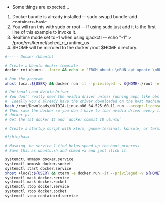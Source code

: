 

- Some things are expected...
 1. Docker bundle is already installed -- sudo swupd bundle-add containers-basic
 2. You will run this with sudo or root -- If using sudo just add it to the first line of this example to invoke it.
 3. Realtime mode set to -1 when using qjackctl   -- echo "-1" > /proc/sys/kernel/sched_rt_runtime_us
 4. $HOME will be mirrored to the docker /root $HOME directory.
 
```bash 
#----- Docker (Ubuntu)

# Create a Ubuntu docker template
docker rmi ubuntu --force && echo -e 'FROM ubuntu \nRUN apt update \nRUN apt upgrade -y\nRUN apt install kmod -y\nENTRYPOINT bash' > /tmp/Dockerfile && docker build -t ubuntu < /tmp/Dockerfile -

# Run the program
xhost local:${USER} && docker run -it --privileged -v ${HOME}:/root -e JACK_NO_AUDIO_RESERVATION=1 --device /dev/snd -v /dev/shm:/dev/shm:rw --net=host -e DISPLAY=${DISPLAY} ubuntu

# Optional Load Nvidia Driver
# You don't really need the nvidia driver unless running apps like obs that could make use of it.
#  Ideally you'd already have the driver downloaded on the host machine so you just navitage to /root/Download folder, then at command prompt:
bash /root/Downloads/NVIDIA-Linux-x86_64-525.60.11.run --accept-license --ui=none --no-kernel-module --no-questions
# Then save the docker so you don't have to load nvidia driver every time
# docker ps
# Get the 1st docker ID and `docker commit ID ubuntu`

# Create a startup script with xterm, gnome-terminal, konsole, or terminology.
```
```bash
#!/bin/bash

# Masking the service I find helps speed up the boot procress.
# Save this as ubuntu.sh and chmod +x and just click it.

systemctl unmask docker.service
systemctl unmask docker.socket
systemctl start docker.service
xhost +local:${USER} && xterm -e docker run -it --privileged -v ${HOME}:/root -e JACK_NO_AUDIO_RESERVATION=1 --device /dev/snd -v /dev/shm:/dev/shm:rw --net=host -e DISPLAY=:0 ubuntu
systemctl mask docker.service
systemctl mask docker.socket
systemctl stop docker.service
systemctl stop docker.socket
systemctl stop containerd.service
```
